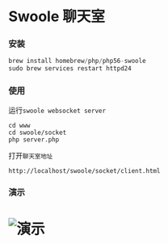 # Swoole 聊天室

### 安装
```php
brew install homebrew/php/php56-swoole
sudo brew services restart httpd24
```

### 使用
运行`swoole websocket server`
```
cd www
cd swoole/socket
php server.php
```
打开`聊天室地址`
```
http://localhost/swoole/socket/client.html
```

### 演示
![演示](http://7xmabi.com1.z0.glb.clouddn.com/swoole-chat-room.gif)
=======